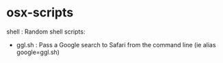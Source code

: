 # osx-scripts

shell  : Random shell scripts:
 - ggl.sh : Pass a Google search to Safari from the command line (ie alias google=ggl.sh)
